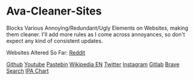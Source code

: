 # Ava-Cleaner-Sites

Blocks Various Annoying/Redundant/Ugly Elements on Websites, making them cleaner.
I'll add more rules as I come across annoyances, so don't expect any kind of consistent updates.

Websites Altered So Far:
[Reddit](https://www.reddit.com/)

[Github](https://www.github.com/)
[Youtube](https://www.youtube.com/)
[Pastebin](https://www.pastebin.com/)
[Wikipedia EN](https://en.wikipedia.org/)
[Twitter](https://www.twitter.com/)
[Instagram](https://www.instagram.com/)
[Gitlab](https://gitlab.com/)
[Brave Search](https://search.brave.com/)
[IPA Chart](https://ipachart.com/)
